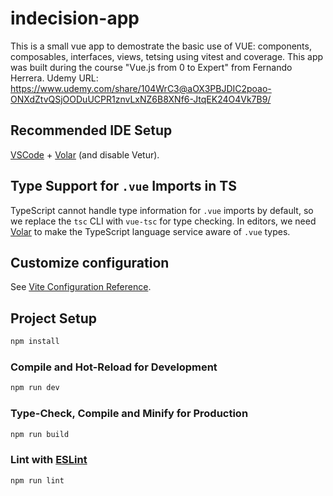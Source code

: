 # indecision-app

This is a small vue app to demostrate the basic use of VUE: components, composables, interfaces, views, tetsing using vitest and coverage. This app was built during the course "Vue.js from 0 to Expert" from Fernando Herrera. Udemy URL: https://www.udemy.com/share/104WrC3@aOX3PBJDIC2poao-ONXdZtvQSjOODuUCPR1znvLxNZ6B8XNf6-JtqEK24O4Vk7B9/

## Recommended IDE Setup

[VSCode](https://code.visualstudio.com/) + [Volar](https://marketplace.visualstudio.com/items?itemName=Vue.volar) (and disable Vetur).

## Type Support for `.vue` Imports in TS

TypeScript cannot handle type information for `.vue` imports by default, so we replace the `tsc` CLI with `vue-tsc` for type checking. In editors, we need [Volar](https://marketplace.visualstudio.com/items?itemName=Vue.volar) to make the TypeScript language service aware of `.vue` types.

## Customize configuration

See [Vite Configuration Reference](https://vite.dev/config/).

## Project Setup

```sh
npm install
```

### Compile and Hot-Reload for Development

```sh
npm run dev
```

### Type-Check, Compile and Minify for Production

```sh
npm run build
```

### Lint with [ESLint](https://eslint.org/)

```sh
npm run lint
```
